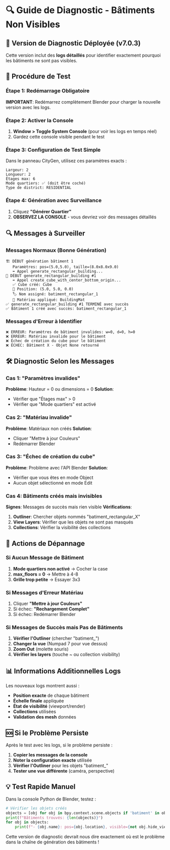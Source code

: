 # 🔍 Guide de Diagnostic - Bâtiments Non Visibles

## 🎯 Version de Diagnostic Déployée (v7.0.3)

Cette version inclut des **logs détaillés** pour identifier exactement pourquoi les bâtiments ne sont pas visibles.

## 🚀 Procédure de Test

### Étape 1: Redémarrage Obligatoire
**IMPORTANT**: Redémarrez complètement Blender pour charger la nouvelle version avec les logs.

### Étape 2: Activer la Console
1. **Window > Toggle System Console** (pour voir les logs en temps réel)
2. Gardez cette console visible pendant le test

### Étape 3: Configuration de Test Simple
Dans le panneau CityGen, utilisez ces paramètres exacts :
```
Largeur: 2
Longueur: 2  
Étages max: 6
Mode quartiers: ✅ (doit être coché)
Type de district: RESIDENTIAL
```

### Étape 4: Génération avec Surveillance
1. Cliquez **"Générer Quartier"**
2. **OBSERVEZ LA CONSOLE** - vous devriez voir des messages détaillés

## 🔍 Messages à Surveiller

### Messages Normaux (Bonne Génération)
```
🏗️ DÉBUT génération bâtiment 1
   Paramètres: pos=(5.0,5.0), taille=(8.0x8.0x9.0)
   ➡️ Appel generate_rectangular_building...
🏢 DÉBUT generate_rectangular_building #1
   ➡️ Appel create_cube_with_center_bottom_origin...
   ✅ Cube créé: Cube
   📍 Position: (5.0, 5.0, 0.0)
   🏷️ Nom assigné: batiment_rectangular_1
   🎨 Matériau appliqué: BuildingMat
✅ generate_rectangular_building #1 TERMINÉ avec succès
✅ Bâtiment 1 créé avec succès: batiment_rectangular_1
```

### Messages d'Erreur à Identifier
```
❌ ERREUR: Paramètres de bâtiment invalides: w=0, d=0, h=0
❌ ERREUR: Matériau invalide pour le bâtiment
❌ Échec de création du cube pour le bâtiment
❌ ÉCHEC: Bâtiment X - Objet None retourné
```

## 🛠️ Diagnostic Selon les Messages

### Cas 1: "Paramètres invalides"
**Problème**: Hauteur = 0 ou dimensions = 0
**Solution**: 
- Vérifier que "Étages max" > 0
- Vérifier que "Mode quartiers" est activé

### Cas 2: "Matériau invalide"  
**Problème**: Matériaux non créés
**Solution**:
- Cliquer "Mettre à jour Couleurs"
- Redémarrer Blender

### Cas 3: "Échec de création du cube"
**Problème**: Problème avec l'API Blender
**Solution**:
- Vérifier que vous êtes en mode Object
- Aucun objet sélectionné en mode Edit

### Cas 4: Bâtiments créés mais invisibles
**Signes**: Messages de succès mais rien visible
**Vérifications**:
1. **Outliner**: Chercher objets nommés "batiment_rectangular_X"
2. **View Layers**: Vérifier que les objets ne sont pas masqués
3. **Collections**: Vérifier la visibilité des collections

## 🔧 Actions de Dépannage

### Si Aucun Message de Bâtiment
1. **Mode quartiers non activé** → Cocher la case
2. **max_floors = 0** → Mettre à 4-8
3. **Grille trop petite** → Essayer 3x3

### Si Messages d'Erreur Matériau
1. Cliquer **"Mettre à jour Couleurs"**
2. Si échec: **"Rechargement Complet"**
3. Si échec: Redémarrer Blender

### Si Messages de Succès mais Pas de Bâtiments
1. **Vérifier l'Outliner** (chercher "batiment_")
2. **Changer la vue** (Numpad 7 pour vue dessus)
3. **Zoom Out** (molette souris)
4. **Vérifier les layers** (touche ~ ou collection visibility)

## 📊 Informations Additionnelles Logs

Les nouveaux logs montrent aussi :
- **Position exacte** de chaque bâtiment
- **Échelle finale** appliquée  
- **État de visibilité** (viewport/render)
- **Collections** utilisées
- **Validation des mesh** données

## 🆘 Si le Problème Persiste

Après le test avec les logs, si le problème persiste :

1. **Copier les messages de la console** 
2. **Noter la configuration exacte** utilisée
3. **Vérifier l'Outliner** pour les objets "batiment_"
4. **Tester une vue différente** (caméra, perspective)

## 💡 Test Rapide Manuel

Dans la console Python de Blender, testez :
```python
# Vérifier les objets créés
objects = [obj for obj in bpy.context.scene.objects if 'batiment' in obj.name]
print(f"Bâtiments trouvés: {len(objects)}")
for obj in objects:
    print(f"- {obj.name}: pos={obj.location}, visible={not obj.hide_viewport}")
```

Cette version de diagnostic devrait nous dire exactement où est le problème dans la chaîne de génération des bâtiments !
